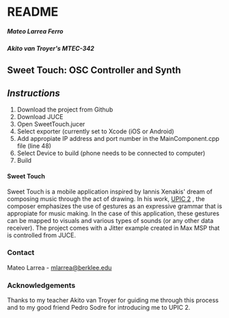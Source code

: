# README

##### Mateo Larrea Ferro 
##### Akito van Troyer's MTEC-342

## Sweet Touch: OSC Controller and Synth




## *Instructions*

1. Download the project from Github
2. Download JUCE
2. Open SweetTouch.jucer
3. Select exporter (currently set to Xcode (iOS or Android)
4. Add appropiate IP address and port number in the MainComponent.cpp file (line 48)
5. Select Device to build (phone needs to be connected to computer)
6. Build

#### Sweet Touch

Sweet Touch is a mobile application inspired by Iannis Xenakis' dream of composing music through the act of drawing. In his work, [UPIC 2](https://www.youtube.com/watch?v=lNPWub-MNxg) , the composer emphasizes the use of gestures as an expressive grammar that is appropiate for music making. In the case of this application, these gestures can be mapped to visuals and various types of sounds (or any other data receiver). The project comes with a Jitter example created in Max MSP that is controlled from JUCE. 

### Contact
Mateo Larrea - mlarrea@berklee.edu

### Acknowledgements 
Thanks to my teacher Akito van Troyer for guiding me through this process and to my good friend Pedro Sodre for introducing me to UPIC 2.
